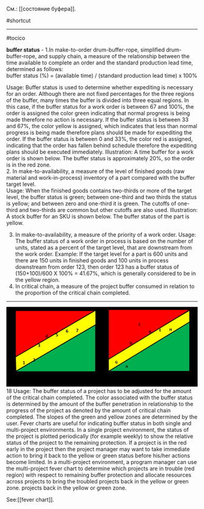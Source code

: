 См.: [[состояние буфера]].

#shortcut




<hr/>

#tocico

<b>buffer status</b> - 1.In make-to-order drum-buffer-rope, simplified drum-buffer-rope, and supply chain, a measure of the relationship between the time available to complete an order and the standard production lead time, determined as follows:   
buffer status (%) = (available time) / (standard production lead time) x 100% 
 
Usage:  Buffer status is used to determine whether expediting is necessary for an order.  Although there are not fixed percentages for the three regions of the buffer, many times the buffer is divided into three equal regions.  In this case, if the buffer status for a work order is between 67 and 100%, the order is assigned the color green indicating that normal progress is being made therefore no action is necessary.  If the buffer status is between 33 and 67%, the color yellow is assigned, which indicates that less than normal progress is being made therefore plans should be made for expediting the order.  If the buffer status is between 0 and 33%, the color red is assigned, indicating that the order has fallen behind schedule therefore the expediting plans should be executed immediately.  Illustration:  A time buffer for a work order is shown below.  The buffer status is approximately 20%, so the order is in the red zone.  
2. In make-to-availability, a measure of the level of finished goods (raw material and work-in-process) inventory of a part compared with the buffer target level.  
Usage: When the finished goods contains two-thirds or more of the target level, the buffer status is green; between one-third and two thirds the status is yellow; and between zero and one-third it is green.  The cutoffs of one-third and two-thirds are common but other cutoffs are also used.  Illustration:  A stock buffer for an SKU is shown below.  The buffer status of the part is yellow.

 3. In make-to-availability, a measure of the priority of a work order. 
Usage:  The buffer status of a work order in process is based on the number of units, stated as a percent of the target level, that are downstream from the work order.
Example:  If the target level for a part is 600 units and there are 150 units in finished goods and 100 units in process downstream from order 123, then order 123 has a buffer status of (150+100)/600 X 100% = 41.67%, which is generally considered to be in the yellow region.  
4.  In critical chain, a measure of the project buffer consumed in relation to the proportion of the critical chain completed.

<hr/>
<img src="./tocico_dictionary_2nd_editio-18_1.png"/>
18 
Usage:  The buffer status of a project has to be adjusted for the amount of the critical chain completed. The color associated with the buffer status is determined by the amount of the buffer penetration in relationship to the progress of the project as denoted by the amount of critical chain completed. The slopes of the green and yellow zones are determined by the user.  
Fever charts are useful for indicating buffer status in both single and multi-project environments. In 
a single project environment, the status of the project is plotted periodically (for example weekly) to show the relative status of the project to the remaining protection.  If a project is in the red early in the project then the project manager may want to take immediate action to bring it back to the yellow or green status before his/her actions become limited.  In a multi-project environment, a program manager can use the multi-project fever chart to determine which projects are in trouble (red region) with respect to remaining buffer protection and allocate resources across projects to bring the troubled projects back in the yellow or green zone. projects back in the yellow or green zone. 



See:[[fever chart]].
